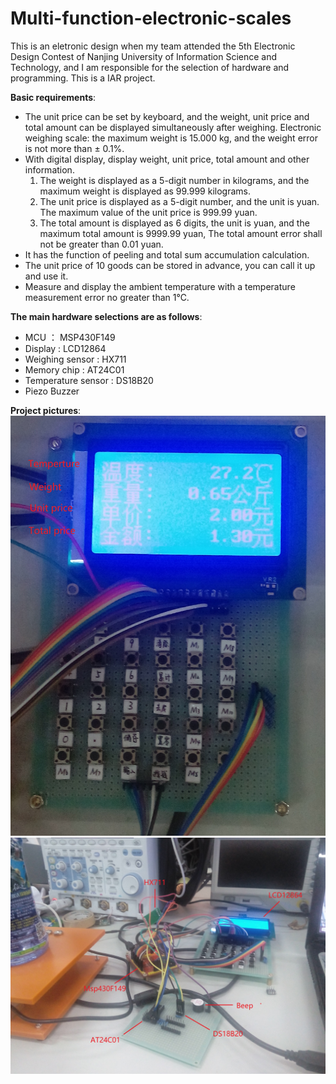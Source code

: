 # Multi-function-electronic-scales
This is an eletronic design when my team attended the 5th Electronic Design Contest of Nanjing University of Information Science and Technology, and I am responsible for the selection of hardware and programming. This is a IAR project. 

**Basic requirements**:
* The unit price can be set by keyboard, and the weight, unit price and total amount can be displayed simultaneously after weighing. Electronic weighing scale: the maximum weight is 15.000 kg, and the weight error is not more than ± 0.1%.
* With digital display, display weight, unit price, total amount and other information.
    1. The weight is displayed as a 5-digit number in kilograms, and the maximum weight is displayed as 99.999 kilograms.
    2. The unit price is displayed as a 5-digit number, and the unit is yuan. The maximum value of the unit price is 999.99 yuan.
    3. The total amount is displayed as 6 digits, the unit is yuan, and the maximum total amount is 9999.99 yuan, The total amount error shall not be greater than 0.01 yuan.
* It has the function of peeling and total sum accumulation calculation.
* The unit price of 10 goods can be stored in advance, you can call it up and use it.
* Measure and display the ambient temperature with a temperature measurement error no greater than 1℃.



**The main hardware selections are as follows**:
* MCU ： MSP430F149
* Display : LCD12864
* Weighing sensor : HX711
* Memory chip : AT24C01
* Temperature sensor : DS18B20
* Piezo Buzzer

**Project pictures**:
![avatar](pictures/1.jpg)
![avatar](pictures/2.jpg)

